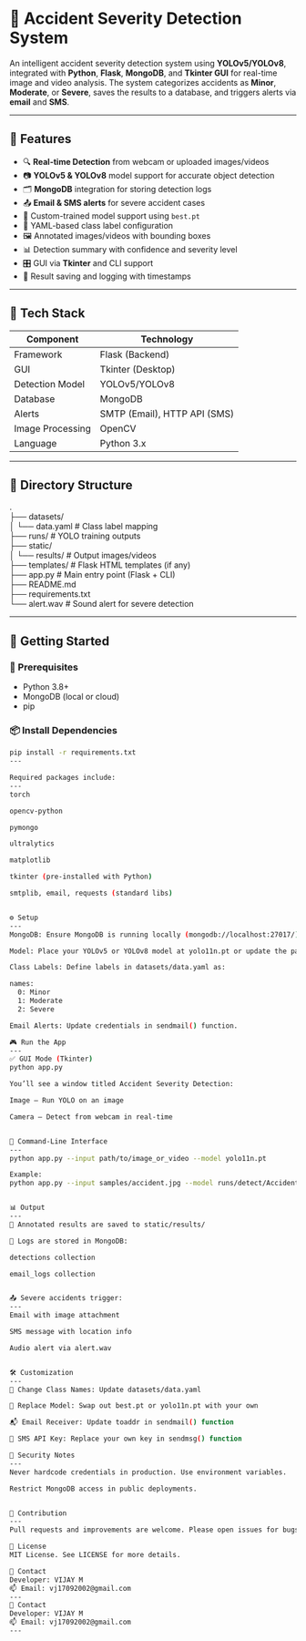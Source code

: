 
# 🚨 Accident Severity Detection System

An intelligent accident severity detection system using **YOLOv5/YOLOv8**, integrated with **Python**, **Flask**, **MongoDB**, and **Tkinter GUI** for real-time image and video analysis. The system categorizes accidents as **Minor**, **Moderate**, or **Severe**, saves the results to a database, and triggers alerts via **email** and **SMS**.

---

## 📌 Features

- 🔍 **Real-time Detection** from webcam or uploaded images/videos
- 📷 **YOLOv5 & YOLOv8** model support for accurate object detection
- 🗂️ **MongoDB** integration for storing detection logs
- 📤 **Email & SMS alerts** for severe accident cases
- 🧠 Custom-trained model support using `best.pt`
- 🧾 YAML-based class label configuration
- 🖼️ Annotated images/videos with bounding boxes
- 📊 Detection summary with confidence and severity level
- 🎛️ GUI via **Tkinter** and CLI support
- 📁 Result saving and logging with timestamps

---

## 🧰 Tech Stack

| Component        | Technology         |
|------------------|--------------------|
| Framework        | Flask (Backend)    |
| GUI              | Tkinter (Desktop)  |
| Detection Model  | YOLOv5/YOLOv8      |
| Database         | MongoDB            |
| Alerts           | SMTP (Email), HTTP API (SMS) |
| Image Processing | OpenCV             |
| Language         | Python 3.x         |

---

## 📂 Directory Structure
.                                                                                                                                                                                                                   
├── datasets/                                                                                                                                                                                                       
│ └── data.yaml # Class label mapping                                                                                                                                                                               
├── runs/ # YOLO training outputs                                                                                                                                                                                   
├── static/                                                                                                                                                                                                         
│ └── results/ # Output images/videos                                                                                                                                                                               
├── templates/ # Flask HTML templates (if any)                                                                                                                                                                      
├── app.py # Main entry point (Flask + CLI)                                                                                                                                                                         
├── README.md                                                                                                                                                                                                       
├── requirements.txt                                                                                                                                                                                                
└── alert.wav # Sound alert for severe detection                                                                                                                                                                    


---

## 🚀 Getting Started

### 🔧 Prerequisites

- Python 3.8+
- MongoDB (local or cloud)
- pip

### 📦 Install Dependencies

```bash
pip install -r requirements.txt
---

Required packages include:
---
torch

opencv-python

pymongo

ultralytics

matplotlib

tkinter (pre-installed with Python)

smtplib, email, requests (standard libs)


⚙️ Setup
---
MongoDB: Ensure MongoDB is running locally (mongodb://localhost:27017/).

Model: Place your YOLOv5 or YOLOv8 model at yolo11n.pt or update the path.

Class Labels: Define labels in datasets/data.yaml as:

names:
  0: Minor
  1: Moderate
  2: Severe

Email Alerts: Update credentials in sendmail() function.

🎮 Run the App
---
✅ GUI Mode (Tkinter)
python app.py

You’ll see a window titled Accident Severity Detection:

Image – Run YOLO on an image

Camera – Detect from webcam in real-time


🧪 Command-Line Interface
---
python app.py --input path/to/image_or_video --model yolo11n.pt

Example:
python app.py --input samples/accident.jpg --model runs/detect/Accident/weights/best.pt


📊 Output
---
📁 Annotated results are saved to static/results/

🧾 Logs are stored in MongoDB:

detections collection

email_logs collection


📤 Severe accidents trigger:
---
Email with image attachment

SMS message with location info

Audio alert via alert.wav


🛠️ Customization
---
🔧 Change Class Names: Update datasets/data.yaml

🧠 Replace Model: Swap out best.pt or yolo11n.pt with your own

📬 Email Receiver: Update toaddr in sendmail() function

📱 SMS API Key: Replace your own key in sendmsg() function

🔐 Security Notes
---
Never hardcode credentials in production. Use environment variables.

Restrict MongoDB access in public deployments.


🤝 Contribution
---
Pull requests and improvements are welcome. Please open issues for bugs or suggestions.

📃 License
MIT License. See LICENSE for more details.

📧 Contact
Developer: VIJAY M
📫 Email: vj17092002@gmail.com
---
📧 Contact
Developer: VIJAY M
📫 Email: vj17092002@gmail.com
---
